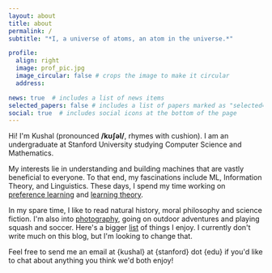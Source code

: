 ```yaml
---
layout: about
title: about
permalink: /
subtitle: "*I, a universe of atoms, an atom in the universe.*"

profile:
  align: right
  image: prof_pic.jpg
  image_circular: false # crops the image to make it circular
  address: 

news: true  # includes a list of news items
selected_papers: false # includes a list of papers marked as "selected={true}"
social: true  # includes social icons at the bottom of the page
---
```


Hi! I'm Kushal (pronounced **/kʊʃəl/**, rhymes with cushion). I am an undergraduate at Stanford University studying Computer Science and Mathematics. 

My interests lie in understanding and building machines that are vastly beneficial to everyone. To that end, my fascinations include ML, Information Theory, and Linguistics. These days, I spend my time working on [preference learning](https://openai.com/research/learning-from-human-preferences) and [learning theory]([https://arxiv.org/abs/1312.6120](https://www.alignmentforum.org/posts/sEyWufriufTnBKnTG/incidental-polysemanticity)). 

In my spare time, I like to read natural history, moral philosophy and science fiction. I'm also into [photography](https://kushalthaman.tumblr.com/), going on outdoor adventures and playing squash and soccer. Here's a bigger [list]() of things I enjoy. I currently don't write much on this blog, but I'm looking to change that. 

Feel free to send me an email at {kushal} at {stanford} dot {edu} if you'd like to chat about anything you think we'd both enjoy! 


